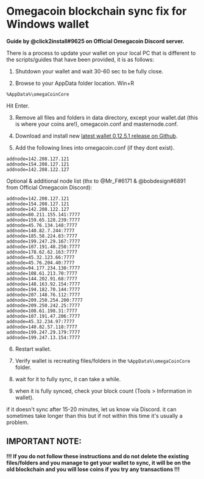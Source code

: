 # Omegacoin blockchain sync fix for Windows wallet
**Guide by @click2install#9625 on Official Omegacoin Discord server.**

There is a process to update your wallet on your local PC that is different to the scripts/guides that have been provided, it is as follows:

1. Shutdown your wallet and wait 30-60 sec to be fully close.

2. Browse to your AppData folder location. Win+R
```
%AppData%\omegaCoinCore
```
Hit Enter.

3. Remove all files and folders in data directory, except your wallet.dat (this is where your coins are!), omegacoin.conf and masternode.conf.

4. Download and install new [latest wallet 0.12.5.1 release on Github](https://github.com/omegacoinnetwork/omegacoin/releases).

5. Add the following lines into omegacoin.conf (if they dont exist).
```
addnode=142.208.127.121
addnode=154.208.127.121
addnode=142.208.122.127
```
Optional & additional node list (thx to @Mr_F#6171 & @bobdesign#6891 from Official Omegacoin Discord):
```
addnode=142.208.127.121
addnode=154.208.127.121
addnode=142.208.122.127
addnode=80.211.155.141:7777
addnode=159.65.128.239:7777
addnode=45.76.134.148:7777
addnode=140.82.7.244:7777
addnode=185.58.224.83:7777
addnode=199.247.29.167:7777
addnode=107.191.48.250:7777
addnode=178.62.62.163:7777
addnode=45.32.123.66:7777
addnode=45.76.204.40:7777
addnode=94.177.234.130:7777
addnode=108.61.213.70:7777
addnode=144.202.91.68:7777
addnode=148.163.92.154:7777
addnode=194.182.70.144:7777
addnode=207.148.76.112:7777
addnode=209.250.254.200:7777
addnode=209.250.242.25:7777
addnode=108.61.198.31:7777
addnode=107.191.47.206:7777
addnode=45.32.234.97:7777
addnode=140.82.57.118:7777
addnode=199.247.29.179:7777
addnode=199.247.13.154:7777
```
6. Restart wallet.

7. Verify wallet is recreating files/folders in the `%AppData%\omegaCoinCore` folder.

8. wait for it to fully sync, it can take a while.

9. when it is fully synced, check your block count (Tools > Information in wallet).

if it doesn't sync after 15-20 minutes, let us know via Discord. it can sometimes take longer than this but if not within this time it's usually a problem.

## IMPORTANT NOTE: 
**!!! If you do not follow these instructions and do not delete the existing files/folders and you manage to get your wallet to sync, it will be on the old blockchain and you will lose coins if you try any transactions !!!**

